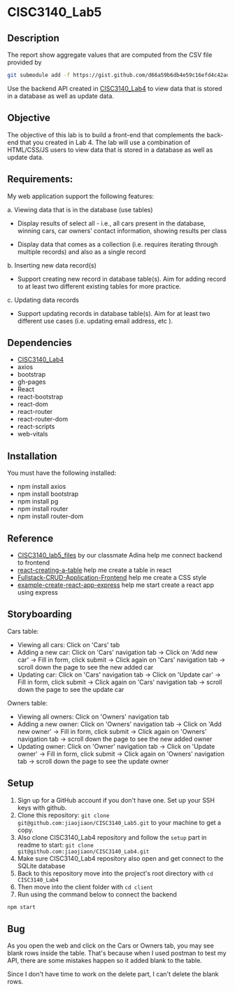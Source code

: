 # CISC3140_Lab5
## Description 
The report show aggregate values that are computed from the CSV file provided by
```sh
git submodule add -f https://gist.github.com/d66a59b6db4e59c16efd4c42ad411f8e.git data
```
Use the backend API created in [CISC3140_Lab4](https://github.com/jiaojiaon/CISC3140_Lab4.git) to view data that is stored in a database as well as update data.

## Objective

The objective of this lab is to build a front-end that complements the back-end that you created in Lab 4. The lab will use a combination of HTML/CSS/JS users to view data that is stored in a database as well as update data.

## Requirements:

My web application support the following features:

a. Viewing data that is in the database (use tables)

- Display results of select all - i.e., all cars present in the database, winning cars, car owners’ contact information, showing results per class

- Display data that comes as a collection (i.e. requires iterating through multiple records) and also as a single record

b. Inserting new data record(s)

-  Support creating new record in database table(s). Aim for adding record to at least two different existing tables for more practice.

c. Updating data records

- Support updating records in database table(s). Aim for at least two different use cases (i.e. updating email address, etc ).

## Dependencies
 
 - [CISC3140_Lab4](https://github.com/jiaojiaon/CISC3140_Lab4.git)
 - axios
 - bootstrap
 - gh-pages
 - React
 - react-bootstrap
 - react-dom
 - react-router
 - react-router-dom
 - react-scripts
 - web-vitals

## Installation

You must have the following installed:

- npm install axios 
- npm install bootstrap
- npm install pg
- npm install router 
- npm install router-dom

## Reference 
- [CISC3140_lab5_files](https://github.com/AdinaScheinfeld/CISC3140.git) by our classmate Adina help me connect backend to frontend 
- [react-creating-a-table](https://github.com/chrisblakely01/react-creating-a-table.git) help me create a table in react 
- [Fullstack-CRUD-Application-Frontend](https://github.com/AdaMaldonado/Fullstack-CRUD-Application-Frontend.git) help me create a CSS style
- [example-create-react-app-express](https://github.com/esausilva/example-create-react-app-express.git) help me start create a react app using express

## Storyboarding
Cars table: 
- Viewing all cars: Click on 'Cars' tab
- Adding a new car: Click on 'Cars' navigation tab  -> Click on 'Add new car' -> Fill in form, click submit -> Click again on 'Cars' navigation tab -> scroll down the page to see the new added car
- Updating car: Click on 'Cars' navigation tab  -> Click on 'Update car' -> Fill in form, click submit -> Click again on 'Cars' navigation tab -> scroll down the page to see the update car

Owners table:
- Viewing all owners: Click on 'Owners' navigation tab
- Adding a new owner: Click on 'Owners' navigation tab  -> Click on 'Add new owner' -> Fill in form, click submit -> Click again on 'Owners' navigation tab -> scroll down the page to see the new added owner
- Updating owner: Click on 'Owner' navigation tab  -> Click on 'Update owner' -> Fill in form, click submit -> Click again on 'Owners' navigation tab -> scroll down the page to see the update owner

## Setup
1. Sign up for a GitHub account if you don't have one. Set up your SSH keys with github.
2. Clone this repository: `git clone git@github.com:jiaojiaon/CISC3140_Lab5.git` to your machine to get a copy.
3. Also clone CISC3140_Lab4 repository and follow the `setup` part in readme to start: `git clone git@github.com:jiaojiaon/CISC3140_Lab4.git`
4. Make sure CISC3140_Lab4 repository also open and get connect to the SQLite database
5. Back to this repository move into the project's root directory with `cd CISC3140_Lab4`
6. Then move into the client folder with `cd client`
7. Run using the command below to connect the backend 
```sh
npm start
```

## Bug
As you open the web and click on the Cars or Owners tab, you may see blank rows inside the table. That's because when I used postman to test my API, there are some mistakes happen so it added blank to the table.

Since I don't have time to work on the delete part, I can't delete the blank rows. 

